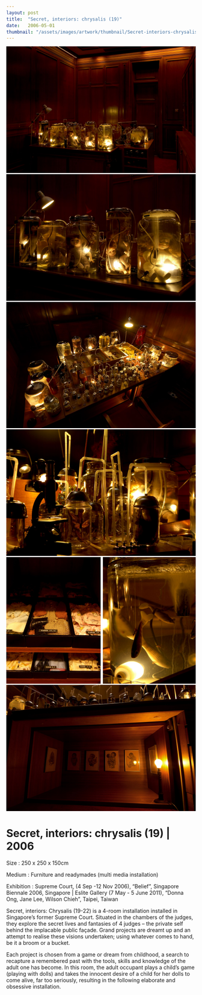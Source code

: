 ```yaml
---
layout: post
title:  "Secret, interiors: chrysalis (19)"
date:   2006-05-01
thumbnail: "/assets/images/artwork/thumbnail/Secret-interiors-chrysalis-(19)-2006.jpg"
---
```


![My image Name](/assets/images/artwork/Secret-Interiors-Chrysalis-19_01.jpg)
![My image Name](/assets/images/artwork/Secret-Interiors-Chrysalis-19_02.jpg)
![My image Name](/assets/images/artwork/Secret-Interiors-Chrysalis-19_03.jpg)
![My image Name](/assets/images/artwork/Secret-Interiors-Chrysalis-19_04.jpg)
![My image Name](/assets/images/artwork/Secret-Interiors-Chrysalis-19_05.jpg)
![My image Name](/assets/images/artwork/Secret-Interiors-Chrysalis-19_06.jpg)

# Secret, interiors: chrysalis (19) | 2006

Size
: 250 x 250 x 150cm

Medium
: Furniture and readymades (multi media installation)

Exhibition
: Supreme Court, (4 Sep -12 Nov 2006), “Belief”, Singapore Biennale 2006, Singapore &#124;
Eslite Gallery (7 May - 5 June 2011), “Donna Ong, Jane Lee, Wilson Chieh”, Taipei, Taiwan
   
<!--excerpt_separator-->

Secret, interiors: Chrysalis (19-22) is a 4-room installation installed in Singapore’s former Supreme Court.  Situated in the chambers of the judges, they explore the secret lives and fantasies of 4 judges – the private self behind the implacable public façade. Grand projects are dreamt up and an attempt to realise these visions undertaken; using whatever comes to hand, be it a broom or a bucket.

Each project is chosen from a game or dream from childhood, a search to recapture a remembered past with the tools, skills and knowledge of the adult one has become. In this room, the adult occupant plays a child’s game (playing with dolls) and takes the innocent desire of a child for her dolls to come alive, far too seriously, resulting in the following elaborate and obsessive installation.